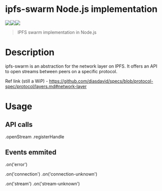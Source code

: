 ipfs-swarm Node.js implementation
=================================

[![](https://img.shields.io/badge/made%20by-Protocol%20Labs-blue.svg?style=flat-square)](http://ipn.io)[![](https://img.shields.io/badge/IPFS-project-blue.svg?style=flat-square)](http://ipfs.io/)[![](https://img.shields.io/badge/freenode-%23ipfs-blue.svg?style=flat-square)](http://webchat.freenode.net/?channels=%23ipfs)

> IPFS swarm implementation in Node.js

# Description

ipfs-swarm is an abstraction for the network layer on IPFS. It offers an API to open streams between peers on a specific protocol.

Ref link (still a WiP) - https://github.com/diasdavid/specs/blob/protocol-spec/protocol/layers.md#network-layer

# Usage

## API calls

.openStream
.registerHandle

## Events emmited

.on('error')

.on('connection')
.on('connection-unknown')

.on('stream')
.on('stream-unknown')

